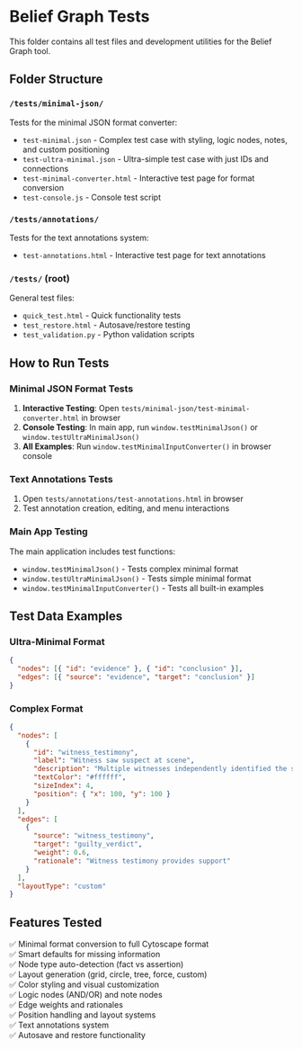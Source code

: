 # Belief Graph Tests

This folder contains all test files and development utilities for the Belief Graph tool.

## Folder Structure

### `/tests/minimal-json/`
Tests for the minimal JSON format converter:
- `test-minimal.json` - Complex test case with styling, logic nodes, notes, and custom positioning
- `test-ultra-minimal.json` - Ultra-simple test case with just IDs and connections
- `test-minimal-converter.html` - Interactive test page for format conversion
- `test-console.js` - Console test script

### `/tests/annotations/`
Tests for the text annotations system:
- `test-annotations.html` - Interactive test page for text annotations

### `/tests/` (root)
General test files:
- `quick_test.html` - Quick functionality tests
- `test_restore.html` - Autosave/restore testing
- `test_validation.py` - Python validation scripts

## How to Run Tests

### Minimal JSON Format Tests
1. **Interactive Testing**: Open `tests/minimal-json/test-minimal-converter.html` in browser
2. **Console Testing**: In main app, run `window.testMinimalJson()` or `window.testUltraMinimalJson()`
3. **All Examples**: Run `window.testMinimalInputConverter()` in browser console

### Text Annotations Tests
1. Open `tests/annotations/test-annotations.html` in browser
2. Test annotation creation, editing, and menu interactions

### Main App Testing
The main application includes test functions:
- `window.testMinimalJson()` - Tests complex minimal format
- `window.testUltraMinimalJson()` - Tests simple minimal format
- `window.testMinimalInputConverter()` - Tests all built-in examples

## Test Data Examples

### Ultra-Minimal Format
```json
{
  "nodes": [{ "id": "evidence" }, { "id": "conclusion" }],
  "edges": [{ "source": "evidence", "target": "conclusion" }]
}
```

### Complex Format
```json
{
  "nodes": [
    {
      "id": "witness_testimony",
      "label": "Witness saw suspect at scene",
      "description": "Multiple witnesses independently identified the suspect",
      "textColor": "#ffffff",
      "sizeIndex": 4,
      "position": { "x": 100, "y": 100 }
    }
  ],
  "edges": [
    {
      "source": "witness_testimony",
      "target": "guilty_verdict",
      "weight": 0.6,
      "rationale": "Witness testimony provides support"
    }
  ],
  "layoutType": "custom"
}
```

## Features Tested

✅ Minimal format conversion to full Cytoscape format  
✅ Smart defaults for missing information  
✅ Node type auto-detection (fact vs assertion)  
✅ Layout generation (grid, circle, tree, force, custom)  
✅ Color styling and visual customization  
✅ Logic nodes (AND/OR) and note nodes  
✅ Edge weights and rationales  
✅ Position handling and layout systems  
✅ Text annotations system  
✅ Autosave and restore functionality  
